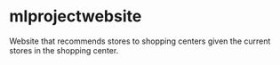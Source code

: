 mlprojectwebsite
================

Website that recommends stores to shopping centers given the current stores in the shopping center.
